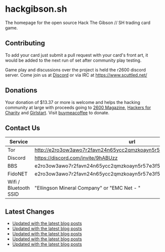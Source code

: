 # hackgibson.sh
The homepage for the open source Hack The Gibson // SH trading card game.


## Contributing

To add your card just submit a pull request with your card's front art, it would be added to the next run of set after community play testing.

Game play and discussions over the project is held the r2600 discord server. Come join us at [Discord](https://discord.com/invite/9hABUzz) or via IRC at https://www.scuttled.net/


## Donations

Your donation of $13.37 or more is welcome and helps the hacking community at large with proceeds going to [2600 Magazine](https://2600.com/), [Hackers for Charity](https://hackersforcharity.org) and [Girlstart](https://girlstart.org).  Visit [buymeacoffee](https://www.buymeacoffee.com/hackgibson.sh) to donate.


## Contact Us

Service | url
-|-
Tor | http://e2ro3ow3awo7r2favn24n65ycc2qmzkoayn5r57e3f56nvjwdcgg32ad.onion
Discord | https://discord.com/invite/9hABUzz
BBS | e2ro3ow3awo7r2favn24n65ycc2qmzkoayn5r57e3f56nvjwdcgg32ad.onion:23
FidoNET | e2ro3ow3awo7r2favn24n65ycc2qmzkoayn5r57e3f56nvjwdcgg32ad.onion:24554
Wifi / Bluetooth SSID | "Ellingson Mineral Company" or "EMC Net - <fidonet address>"

## Latest Changes
<!-- BLOG-POST-LIST:START -->
- [Updated with the latest blog posts](https://github.com/DFW2600/hackgibson.sh/commit/3fe827c658a403a6a77c99b94d3870c75cea6a77)
- [Updated with the latest blog posts](https://github.com/DFW2600/hackgibson.sh/commit/d5905c1e9fa8eb2c8f92ad00af3bb58c7695cb7a)
- [Updated with the latest blog posts](https://github.com/DFW2600/hackgibson.sh/commit/13a94c73d204f658f22dea2e57a5b1f880f2c4e4)
- [Updated with the latest blog posts](https://github.com/DFW2600/hackgibson.sh/commit/d7cfb0f26c14c79f3dfb00c7c2d6356401db8e1c)
- [Updated with the latest blog posts](https://github.com/DFW2600/hackgibson.sh/commit/9d63477a77d3221104b5e7882d4e915d23d269a5)
<!-- BLOG-POST-LIST:END -->
